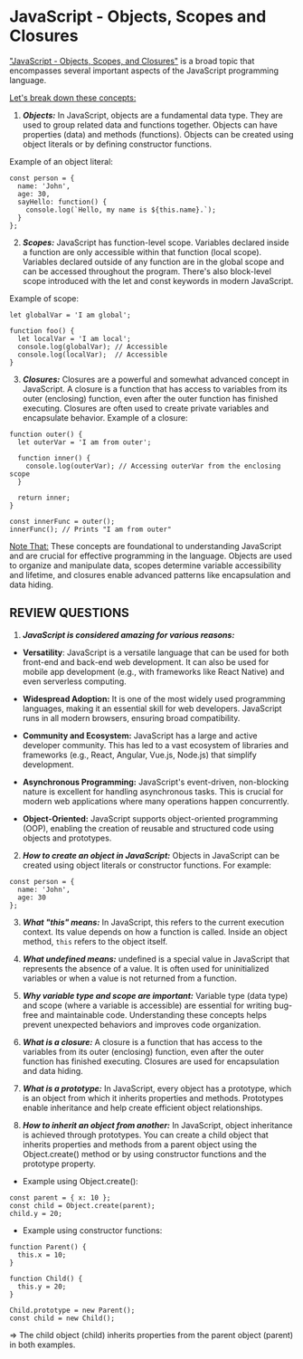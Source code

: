 # JavaScript - Objects, Scopes and Closures

["JavaScript - Objects, Scopes, and Closures"]() is a broad topic that encompasses several important aspects of the JavaScript programming language.

[Let's break down these concepts:]()

1. ***Objects:*** In JavaScript, objects are a fundamental data type. They are used to group related data and functions together. Objects can have properties (data) and methods (functions). Objects can be created using object literals or by defining constructor functions.

Example of an object literal:

```
const person = {
  name: 'John',
  age: 30,
  sayHello: function() {
    console.log(`Hello, my name is ${this.name}.`);
  }
};
```


2. ***Scopes:*** JavaScript has function-level scope. Variables declared inside a function are only accessible within that function (local scope). Variables declared outside of any function are in the global scope and can be accessed throughout the program. There's also block-level scope introduced with the let and const keywords in modern JavaScript.

Example of scope:

```
let globalVar = 'I am global';

function foo() {
  let localVar = 'I am local';
  console.log(globalVar); // Accessible
  console.log(localVar);  // Accessible
}
```

3. ***Closures:*** Closures are a powerful and somewhat advanced concept in JavaScript. A closure is a function that has access to variables from its outer (enclosing) function, even after the outer function has finished executing. Closures are often used to create private variables and encapsulate behavior.
Example of a closure:

```
function outer() {
  let outerVar = 'I am from outer';
  
  function inner() {
    console.log(outerVar); // Accessing outerVar from the enclosing scope
  }

  return inner;
}

const innerFunc = outer();
innerFunc(); // Prints "I am from outer"
```

[Note That:]() These concepts are foundational to understanding JavaScript and are crucial for effective programming in the language. Objects are used to organize and manipulate data, scopes determine variable accessibility and lifetime, and closures enable advanced patterns like encapsulation and data hiding.


## REVIEW QUESTIONS

1. ***JavaScript is considered amazing for various reasons:***

* **Versatility**: JavaScript is a versatile language that can be used for both front-end and back-end web development. It can also be used for mobile app development (e.g., with frameworks like React Native) and even serverless computing.

* **Widespread Adoption:** It is one of the most widely used programming languages, making it an essential skill for web developers. JavaScript runs in all modern browsers, ensuring broad compatibility.

* **Community and Ecosystem:** JavaScript has a large and active developer community. This has led to a vast ecosystem of libraries and frameworks (e.g., React, Angular, Vue.js, Node.js) that simplify development.

* **Asynchronous Programming:** JavaScript's event-driven, non-blocking nature is excellent for handling asynchronous tasks. This is crucial for modern web applications where many operations happen concurrently.

* **Object-Oriented:** JavaScript supports object-oriented programming (OOP), enabling the creation of reusable and structured code using objects and prototypes.


2. ***How to create an object in JavaScript:*** Objects in JavaScript can be created using object literals or constructor functions. For example:

```
const person = {
  name: 'John',
  age: 30
};
```


3. ***What "this" means:*** In JavaScript, this refers to the current execution context. Its value depends on how a function is called. Inside an object method, `this` refers to the object itself.


4. ***What undefined means:*** undefined is a special value in JavaScript that represents the absence of a value. It is often used for uninitialized variables or when a value is not returned from a function.


5. ***Why variable type and scope are important:*** Variable type (data type) and scope (where a variable is accessible) are essential for writing bug-free and maintainable code. Understanding these concepts helps prevent unexpected behaviors and improves code organization.


6. ***What is a closure:*** A closure is a function that has access to the variables from its outer (enclosing) function, even after the outer function has finished executing. Closures are used for encapsulation and data hiding.


7. ***What is a prototype:*** In JavaScript, every object has a prototype, which is an object from which it inherits properties and methods. Prototypes enable inheritance and help create efficient object relationships.


8. ***How to inherit an object from another:*** In JavaScript, object inheritance is achieved through prototypes. You can create a child object that inherits properties and methods from a parent object using the Object.create() method or by using constructor functions and the prototype property.

* Example using Object.create():

```
const parent = { x: 10 };
const child = Object.create(parent);
child.y = 20;
```

* Example using constructor functions:

```
function Parent() {
  this.x = 10;
}

function Child() {
  this.y = 20;
}

Child.prototype = new Parent();
const child = new Child();
```

=> The child object (child) inherits properties from the parent object (parent) in both examples.

